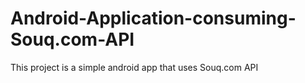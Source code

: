 # Android-Application-consuming-Souq.com-API
This project is a simple android app that uses Souq.com API 
